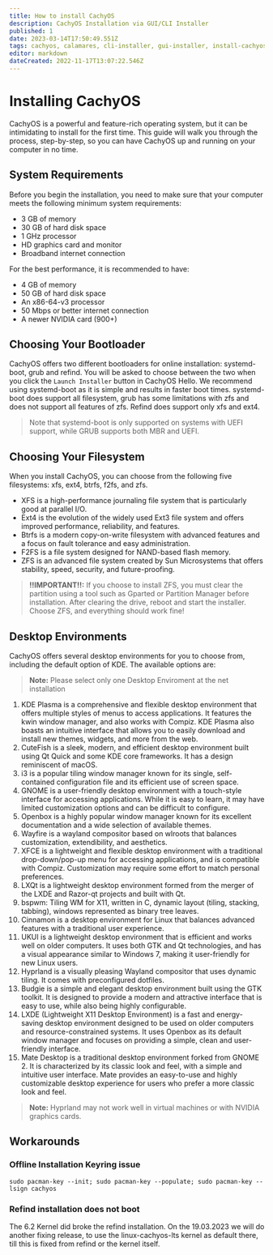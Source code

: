```yaml
---
title: How to install CachyOS
description: CachyOS Installation via GUI/CLI Installer
published: 1
date: 2023-03-14T17:50:49.551Z
tags: cachyos, calamares, cli-installer, gui-installer, install-cachyos
editor: markdown
dateCreated: 2022-11-17T13:07:22.546Z
---
```


Installing CachyOS
==================

CachyOS is a powerful and feature-rich operating system, but it can be intimidating to install for the first time. This guide will walk you through the process, step-by-step, so you can have CachyOS up and running on your computer in no time.

System Requirements
-------------------

Before you begin the installation, you need to make sure that your computer meets the following minimum system requirements:

*   3 GB of memory
*   30 GB of hard disk space
*   1 GHz processor
*   HD graphics card and monitor
*   Broadband internet connection

For the best performance, it is recommended to have:

*   4 GB of memory
*   50 GB of hard disk space
*   An x86-64-v3 processor
*   50 Mbps or better internet connection
*   A newer NVIDIA card (900+)

Choosing Your Bootloader
------------------------

CachyOS offers two different bootloaders for online installation: systemd-boot, grub and refind. You will be asked to choose between the two when you click the `Launch Installer` button in CachyOS Hello. We recommend using systemd-boot as it is simple and results in faster boot times.
systemd-boot does support all filesystem, grub has some limitations with zfs and does not support all features of zfs. Refind does support only xfs and ext4.

> Note that systemd-boot is only supported on systems with UEFI support, while GRUB supports both MBR and UEFI.

Choosing Your Filesystem
------------------------

When you install CachyOS, you can choose from the following five filesystems: xfs, ext4, btrfs, f2fs, and zfs.

*   XFS is a high-performance journaling file system that is particularly good at parallel I/O.
*   Ext4 is the evolution of the widely used Ext3 file system and offers improved performance, reliability, and features.
*   Btrfs is a modern copy-on-write filesystem with advanced features and a focus on fault tolerance and easy administration.
*   F2FS is a file system designed for NAND-based flash memory.
*   ZFS is an advanced file system created by Sun Microsystems that offers stability, speed, security, and future-proofing.

> **!!IMPORTANT!!:** 
If you choose to install ZFS, you must clear the partition using a tool such as Gparted or Partition Manager before installation. After clearing the drive, reboot and start the installer. Choose ZFS, and everything should work fine!


Desktop Environments
--------------------

CachyOS offers several desktop environments for you to choose from, including the default option of KDE. The available options are:
> **Note:** Please select only one Desktop Enviroment at the net installation

1.  KDE Plasma is a comprehensive and flexible desktop environment that offers multiple styles of menus to access applications. It features the kwin window manager, and also works with Compiz. KDE Plasma also boasts an intuitive interface that allows you to easily download and install new themes, widgets, and more from the web.
2.  CuteFish is a sleek, modern, and efficient desktop environment built using Qt Quick and some KDE core frameworks. It has a design reminiscent of macOS.
3.  i3 is a popular tiling window manager known for its single, self-contained configuration file and its efficient use of screen space.
4.  GNOME is a user-friendly desktop environment with a touch-style interface for accessing applications. While it is easy to learn, it may have limited customization options and can be difficult to configure.
5.  Openbox is a highly popular window manager known for its excellent documentation and a wide selection of available themes.
6.  Wayfire is a wayland compositor based on wlroots that balances customization, extendibility, and aesthetics.
7.  XFCE is a lightweight and flexible desktop environment with a traditional drop-down/pop-up menu for accessing applications, and is compatible with Compiz. Customization may require some effort to match personal preferences.
8.  LXQt is a lightweight desktop environment formed from the merger of the LXDE and Razor-qt projects and built with Qt.
9. bspwm: Tiling WM for X11, written in C, dynamic layout (tiling, stacking, tabbing), windows represented as binary tree leaves.
10. Cinnamon is a desktop environment for Linux that balances advanced features with a traditional user experience.
11. UKUI is a lightweight desktop environment that is efficient and works well on older computers. It uses both GTK and Qt technologies, and has a visual appearance similar to Windows 7, making it user-friendly for new Linux users.
12. Hyprland is a visually pleasing Wayland compositor that uses dynamic tiling. It comes with preconfigured dotfiles.
13. Budgie is a simple and elegant desktop environment built using the GTK toolkit. It is designed to provide a modern and attractive interface that is easy to use, while also being highly configurable.
14.  LXDE (Lightweight X11 Desktop Environment) is a fast and energy-saving desktop environment designed to be used on older computers and resource-constrained systems. It uses Openbox as its default window manager and focuses on providing a simple, clean and user-friendly interface.
15.  Mate Desktop is a traditional desktop environment forked from GNOME 2. It is characterized by its classic look and feel, with a simple and intuitive user interface. Mate provides an easy-to-use and highly customizable desktop experience for users who prefer a more classic look and feel.

> **Note:** Hyprland may not work well in virtual machines or with NVIDIA graphics cards.



Workarounds
--------------------


### Offline Installation Keyring issue
```
sudo pacman-key --init; sudo pacman-key --populate; sudo pacman-key --lsign cachyos
```

### Refind installation does not boot
The 6.2 Kernel did broke the refind installation. On the 19.03.2023 we will do another fixing release, to use the linux-cachyos-lts kernel as default there, till this is fixed from refind or the kernel itself.

